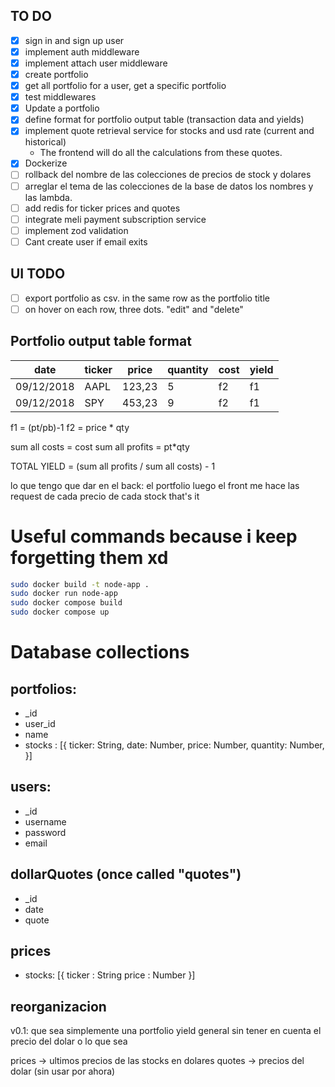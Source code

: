 ## TO DO

- [x] sign in and sign up user
- [x] implement auth middleware
- [x] implement attach user middleware
- [x] create portfolio
- [x] get all portfolio for a user, get a specific portfolio
- [x] test middlewares
- [x] Update a portfolio
- [x] define format for portfolio output table (transaction data and yields)
- [x] implement quote retrieval service for stocks and usd rate (current and historical)
  - The frontend will do all the calculations from these quotes.
- [x] Dockerize
- [ ] rollback del nombre de las colecciones de precios de stock y dolares
- [ ] arreglar el tema de las colecciones de la base de datos los nombres y las lambda.
- [ ] add redis for ticker prices and quotes
- [ ] integrate meli payment subscription service
- [ ] implement zod validation
- [ ] Cant create user if email exits

## UI TODO

- [ ] export portfolio as csv. in the same row as the portfolio title
- [ ] on hover on each row, three dots. "edit" and "delete"

## Portfolio output table format

| date       | ticker | price  | quantity | cost | yield |
| ---------- | ------ | ------ | -------- | ---- | ----- |
| 09/12/2018 | AAPL   | 123,23 | 5        | f2   | f1    |
| 09/12/2018 | SPY    | 453,23 | 9        | f2   | f1    |

f1 = (pt/pb)-1
f2 = price \* qty

sum all costs = cost
sum all profits = pt\*qty

TOTAL YIELD = (sum all profits / sum all costs) - 1

lo que tengo que dar en el back:
el portfolio
luego el front me hace las request de cada precio de cada stock
that's it

# Useful commands because i keep forgetting them xd

```bash
sudo docker build -t node-app .
sudo docker run node-app
sudo docker compose build
sudo docker compose up
```

# Database collections

## portfolios:

- \_id
- user_id
- name
- stocks : [{
  ticker: String,
  date: Number,
  price: Number,
  quantity: Number,
  }]

## users:

- \_id
- username
- password
- email

## dollarQuotes (once called "quotes")

- \_id
- date
- quote

## prices

- stocks: [{
  ticker : String
  price : Number
  }]

## reorganizacion

v0.1:
que sea simplemente una portfolio yield general sin tener en cuenta el precio del dolar o lo que sea

prices -> ultimos precios de las stocks en dolares
quotes -> precios del dolar (sin usar por ahora)
